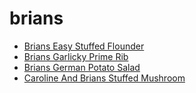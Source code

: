 # brians

 * [Brians Easy Stuffed Flounder](../index/b/brians-easy-stuffed-flounder.json)
 * [Brians Garlicky Prime Rib](../index/b/brians-garlicky-prime-rib.json)
 * [Brians German Potato Salad](../index/b/brians-german-potato-salad.json)
 * [Caroline And Brians Stuffed Mushroom](../index/c/caroline-and-brians-stuffed-mushroom.json)
